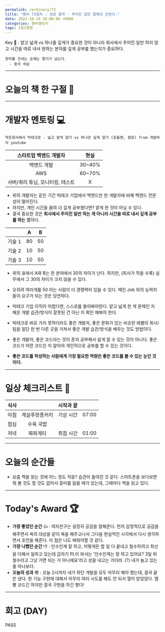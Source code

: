 ```yaml
---
permalink: /ordinary/73
title: "평비 73일차 : 성공 철학 - 주어진 일만 잘해선 안된다."
date: 2021-10-19 20:00:00 +0900
categories: 평비챌린지
tags: 1일1평범
---  
```

Key 🔑 : 얕고 넓게 vs 하나를 깊게가 중요한 것이 아니라 회사에서 주어진 일만 하지 않고 시간을 따로 내서 원하는 분야를 깊게 공부를 했는지가 중요하다.
```
장미를 건네는 손에는 향기가 남는다.
  - 중국 속담
```

---
# 오늘의 책 한 구절 📕


---
# 개발자 멘토링 💻
`작은회사에서 빅테크로 - 넓고 얕게 알기 vs 하나만 깊게 알기 (호돌맨, 향로) from 개발바닥 youtube`  

| 스타트업 백엔드 개발자 | 현실 |
|:----:|:----:|
| 백엔드 개발 | 30~40% |
| AWS | 60~70% |
| 서버/쿼리 튜닝, 모니터링, 테스트 | X |

- 위의 개발자는 같은 기간 빅테크 기업에서 백엔드만 한 개발자에 비해 백엔드 전문성이 떨어진다.
- 하지만, 개인 시간을 들여 더 깊게 공부했다면? 얕게 한 것이 아닐 수 있다. 
- 결국 중요한 것은 **회사에서 주어진 일만 하는 게 아니라 시간을 따로 내서 깊게 공부를 하는 것**이다.

|  | A | B |
|:----:|:----:|:----:|
| 기술 1 | 80 | 50 |
| 기술 2 | 10 | 50 |
| 기술 3 | 10 | 50 |

- 위의 표에서 A와 B는 한 분야에서 30의 차이가 난다. 하지만, (회사가 작을 수록) 실무에서 그 30의 차이가 크지 않을 수 있다.
- 오히려 여러개를 50 아는 사람이 더 경쟁력이 있을 수 있다. 메인 Job 외의 능력치들이 요구가 되는 것은 당연하다.

- 빅테크 기업 이직이 어렵다면, 스스로를 돌아봐야한다. 얕고 넓게 한 게 문제인 지 해온 개발 습관/방식이 잘못된 건 아닌 지 확인 해봐야 한다.
- 빅테크로 바로 가지 못하더라도 좋은 개발자, 좋은 문화가 있는 비슷한 레벨의 회사/팀을 일단 한 번 다른 곳을 거쳐서 좋은 개발 습관/방식을 배우는 것도 방법이다.
- 좋은 개발자, 좋은 코드라는 것이 혼자 공부해서 쉽게 알 수 있는 것이 아니다. 좋은 코드가 어떤 코드인 지 알아야 개인적으로 공부를 할 수 있는 것이다.
- **좋은 코드를 작성하는 사람에게 가장 필요한 역량은 좋은 코드를 볼 수 있는 눈인 것이다.**

---
# 일상 체크리스트 📃

| 식사 |  | 시작과 끝 |  |
|:----:|:----:|:----:|:----:|
| 아침 | 게살푸팟퐁커리 | 기상 시간 | 07:00 |
| 점심 | 수육 국밥 |  |  |
| 저녁 | 짜파게티 | 취침 시간 | 01:00 |

---
# 오늘의 순간들
- 요즘 책을 읽는 것에 어느 정도 적응? 습관이 들여진 것 같다. 스마트폰을 보다보면 뭐 볼 것도 할 것도 없어서 흥미를 잃을 때가 있는데, 그때마다 책을 읽고 있다.

---
# Today's Award 🏆
- **가장 좋았던 순간** 👍 : 여자친구는 굉장히 공감을 잘해준다. 먼저 감정적으로 공감을 해주면서 욕의 대상을 같이 욕을 해주고나서 그다음 현실적인 시각에서 다시 생각하면서 조언을 해준다. 이 점은 나도 배워야할 것 같다.
- **가장 나빴던 순간** 👎 : 인수인계 잘 하고, 어떻게든 할 일 다 끝내고 철수하려고 최선을 다해서 일하고 있는데 갑자기 PL이 와서는 '인수인계는 잘 하고 있어요? 3일 뒤 철수라고 그냥 가면 되는 거 아니에요'라고 성을 내고는 가더라. (?) 내가 놀고 있는 줄 아나보다.
- **오늘의 성과** 😎 : 오늘 2시까지 내가 하던 개발을 모두 마무리 해야 했는데, 결국 끝은 냈다. 한 기능 구현에 대해서 아무리 여러 시도를 해도 안 되서 열이 받았었다. 땜빵 코드긴 하지만 결국 구현을 하긴 했다!

---
# 회고 (DAY)
PASS
